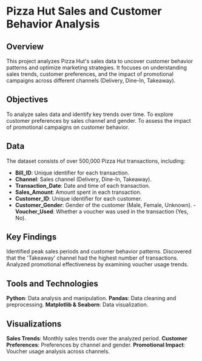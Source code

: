 # Pizza Hut Sales and Customer Behavior Analysis

## Overview
This project analyzes Pizza Hut's sales data to uncover customer behavior patterns and optimize marketing strategies. It focuses on understanding sales trends, customer preferences, and the impact of promotional campaigns across different channels (Delivery, Dine-In, Takeaway).

## Objectives
To analyze sales data and identify key trends over time.
To explore customer preferences by sales channel and gender.
To assess the impact of promotional campaigns on customer behavior.

## Data
The dataset consists of over 500,000 Pizza Hut transactions, including:
- **Bill_ID**: Unique identifier for each transaction.
- **Channel**: Sales channel (Delivery, Dine-In, Takeaway).
- **Transaction_Date**: Date and time of each transaction.
- **Sales_Amount**: Amount spent in each transaction.
- **Customer_ID**: Unique identifier for each customer.
- **Customer_Gender**: Gender of the customer (Male, Female, Unknown).
-**Voucher_Used**: Whether a voucher was used in the transaction (Yes, No).

## Key Findings
Identified peak sales periods and customer behavior patterns.
Discovered that the 'Takeaway' channel had the highest number of transactions.
Analyzed promotional effectiveness by examining voucher usage trends.

## Tools and Technologies
**Python**: Data analysis and manipulation.
**Pandas**: Data cleaning and preprocessing.
**Matplotlib & Seaborn**: Data visualization.

## Visualizations
**Sales Trends**: Monthly sales trends over the analyzed period.
**Customer Preferences**: Preferences by channel and gender.
**Promotional Impact**: Voucher usage analysis across channels.
